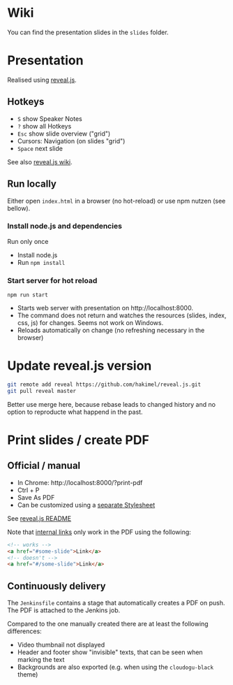 # Wiki

You can find the presentation slides in the `slides` folder.

# Presentation

Realised using [reveal.js](https://github.com/hakimel/reveal.js/).

## Hotkeys

* `S` show Speaker Notes 
* `?` show all Hotkeys 
* `Esc` show slide overview ("grid")
* Cursors: Navigation (on slides "grid")
* `Space` next slide

See also [reveal.js wiki](https://github.com/hakimel/reveal.js/wiki/Keyboard-Shortcuts).

## Run locally

Either open `index.html` in a browser (no hot-reload) or use npm nutzen (see bellow).

### Install node.js and dependencies

Run only once

* Install node.js
* Run `npm install`

### Start server for hot reload

`npm run start`  

* Starts web server with presentation on http://localhost:8000.
* The command does not return and watches the resources (slides, index, css, js) for changes. Seems not work on Windows.
* Reloads automatically on change (no refreshing necessary in the browser)

# Update reveal.js version

```bash
git remote add reveal https://github.com/hakimel/reveal.js.git 
git pull reveal master
```

Better use merge here, because rebase leads to changed history and no option to reproducte what happend in the past.

# Print slides / create PDF 

## Official / manual

* In Chrome: http://localhost:8000/?print-pdf
* Ctrl + P
* Save As PDF
* Can be customized using a [separate Stylesheet](../css/print/pdf.css)

See [reveal.js README](https://github.com/hakimel/reveal.js/#pdf-export)

Note that [internal links](https://github.com/hakimel/reveal.js/#internal-links) only work in the PDF using the following:

```html
<!-- works -->
<a href="#some-slide">Link</a> 
<!-- doesn't -->
<a href="#/some-slide">Link</a> 
```
## Continuously delivery

The `Jenkinsfile` contains a stage that automatically creates a PDF on push.
The PDF is attached to the Jenkins job.

Compared to the one manually created there are at least the following differences:

* Video thumbnail not displayed
* Header and footer show "invisible" texts, that can be seen when marking the text
* Backgrounds are also exported (e.g. when using the `cloudogu-black` theme)